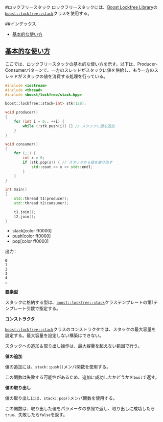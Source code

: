 #ロックフリースタック
ロックフリースタックには、[Boost Lockfree Library](http://www.boost.org/libs/lockfree/)の[`boost::lockfree::stack`](http://www.boost.org/doc/libs/release/doc/html/boost/lockfree/stack.html)クラスを使用する。

##インデックス
- [基本的な使い方](#basic-usage)


## <a name="basic-usage" href="#basic-usage">基本的な使い方</a>
ここでは、ロックフリースタックの基本的な使い方を示す。以下は、Producer-Consumerパターンで、一方のスレッドがスタックに値を供給し、もう一方のスレッドがスタックの値を消費する処理を行っている。

```cpp
#include <iostream>
#include <thread>
#include <boost/lockfree/stack.hpp>

boost::lockfree::stack<int> stk(128);

void producer()
{
    for (int i = 0;; ++i) {
        while (!stk.push(i)) {} // スタックに値を追加
    }
}

void consumer()
{
    for (;;) {
        int x = 0;
        if (stk.pop(x)) { // スタックから値を取り出す
            std::cout << x << std::endl;
        }
    }
}

int main()
{
    std::thread t1(producer);
    std::thread t2(consumer);

    t1.join();
    t2.join();
}
```
* stack[color ff0000]
* push[color ff0000]
* pop[color ff0000]

出力：
```
0
1
2
3
4
…
```

**要素型**

スタックに格納する型は、[`boost::lockfree::stack`](http://www.boost.org/doc/libs/release/doc/html/boost/lockfree/stack.html)クラステンプレートの第1テンプレート引数で指定する。


**コンストラクタ**

[`boost::lockfree::stack`](http://www.boost.org/doc/libs/release/doc/html/boost/lockfree/stack.html)クラスのコンストラクタでは、スタックの最大容量を設定する。最大容量を設定しない構築はできない。

スタックへの追加＆取り出し操作は、最大容量を超えない範囲で行う。


**値の追加**

値の追加には、`stack::push()`メンバ関数を使用する。

この関数は失敗する可能性があるため、追加に成功したかどうかを`bool`で返す。


**値の取り出し**

値の取り出しには、`stack::pop()`メンバ関数を使用する。

この関数は、取り出した値をパラメータの参照で返し、取り出しに成功したら`true`、失敗したら`false`を返す。

